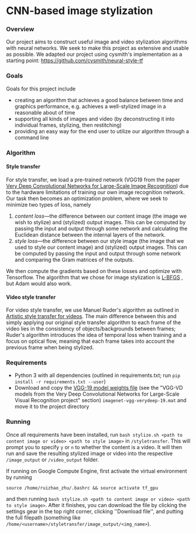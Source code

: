 # CNN-based image stylization
### Overview
Our project aims to construct useful image and video stylization algorithms with neural networks. We seek to make this project as extensive and usable as possible. We adapted our project using cysmith's implementation as a starting point: https://github.com/cysmith/neural-style-tf

### Goals
Goals for this project include 
* creating an algorithm that achieves a good balance between time and graphics performance, e.g. achieves a well-stylized image in a reasonable about of time
* supporting all kinds of images and video (by deconstructing it into individual frames, stylizing, then restitching)
* providing an easy way for the end user to utilize our algorithm through a command line 

### Algorithm
#### Style transfer
For style transfer, we load a pre-trained network (VGG19 from the paper [Very Deep Convolutional Networks for Large-Scale Image Recognition](https://arxiv.org/abs/1409.1556)) due to the hardware limitations of training our own image recognition network. Our task then becomes an optimization problem, where we seek to minimize two types of loss, namely
1. _content loss_—the difference between our content image (the image we wish to stylize) and (stylized) output images. This can be computed by passing the input and output through some network and calculating the Euclidean distance between the internal layers of the  network.
2. _style loss_—the difference between our style image (the image that we used to style our content image) and (stylized) output images. This can be computed by passing the input and output through some network and comparing the Gram matrices of the outputs.

We then compute the gradients based on these losses and optimize with Tensorflow. The algorithm that we chose for image stylization is [L-BFGS](https://en.wikipedia.org/wiki/Limited-memory_BFGS) , but Adam would also work.

#### Video style transfer
For video style transfer, we use Manuel Ruder's algorithm as outlined in [Artistic style transfer for videos](https://arxiv.org/abs/1604.08610). The main difference between this and simply applying our original style transfer algorithm to each frame of the video lies in the consistency of objects/backgrounds between frames; Ruder's algorithm introduces the idea of temporal loss when training and a focus on optical flow, meaning that each frame takes into account the previous frame when being stylized.

### Requirements
* Python 3 with all dependencies (outlined in requirements.txt; run `pip install -r requirements.txt --user`)
* Download and copy the [VGG-19 model weights file](http://www.vlfeat.org/matconvnet/pretrained/) (see the "VGG-VD models from the Very Deep Convolutional Networks for Large-Scale Visual Recognition project" section) `imagenet-vgg-verydeep-19.mat` and move it to the project directory

### Running
Once all requirements have been installed, run `bash stylize.sh <path to content image or video> <path to style image>` in `/styletransfer`. This will prompt you to specify `y` or `n` to whether the content is a video. It will then run and save the resulting stylized image or video into the respective `/image_output` or `/video_output` folder.

If running on Google Compute Engine, first activate the virtual environment by running

`source /home/ruizhao_zhu/.bashrc && source activate tf_gpu`

and then running `bash stylize.sh <path to content image or video> <path to style image>`. After it finishes, you can download the file by clicking the settings gear in the top right corner, clicking ''Download file'', and putting the full filepath (something like `/home/<username>/styletransfer/image_output/<img_name>`).
